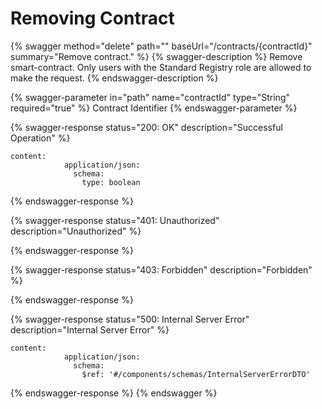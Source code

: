 # Removing Contract

{% swagger method="delete" path="" baseUrl="/contracts/{contractId}" summary="Remove contract." %}
{% swagger-description %}
Remove smart-contract. Only users with the Standard Registry role are allowed to make the request.
{% endswagger-description %}

{% swagger-parameter in="path" name="contractId" type="String" required="true" %}
Contract Identifier
{% endswagger-parameter %}

{% swagger-response status="200: OK" description="Successful Operation" %}
```
content:
            application/json:
              schema:
                type: boolean
```
{% endswagger-response %}

{% swagger-response status="401: Unauthorized" description="Unauthorized" %}

{% endswagger-response %}

{% swagger-response status="403: Forbidden" description="Forbidden" %}

{% endswagger-response %}

{% swagger-response status="500: Internal Server Error" description="Internal Server Error" %}
```
content:
            application/json:
              schema:
                $ref: '#/components/schemas/InternalServerErrorDTO'
```
{% endswagger-response %}
{% endswagger %}
